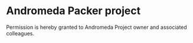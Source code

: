 # Andromeda Packer project

Permission is hereby granted to Andromeda Project owner and associated colleagues.